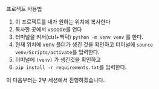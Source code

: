 프로젝트 사용법
1. 이 프로젝트를 내가 원하는 위치에 복사한다
2. 복사한 곳에서 vscode를 연다
3. 터미널을 켜서(ctrl+백틱) `python -m venv venv` 를 한다.
4. 현재 위치에 venv 폴더가 생긴 것을 확인하고 터미널에 `source venv/Scripts/activate`를 입력한다.
5. 터미널에 `(venv)` 가 생긴것을 확인하고
6. `pip install -r requirements.txt`를 입력한다.

이 다음부터는 2부 세션에서 진행하겠습니다.